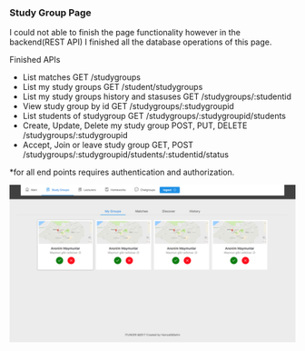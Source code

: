 ### Study Group Page

I could not able to finish the page functionality however in the backend(REST API) I finished all the database operations of this page.

Finished APIs
- List matches 
GET /studygroups
- List my study groups 
GET /student/studygroups
- List my study groups history and stasuses 
GET /studygroups/:studentid
- View study group by id 
GET /studygroups/:studygroupid
- List students of studygroup 
GET /studygroups/:studygroupid/students
- Create, Update, Delete my study group 
POST, PUT, DELETE /studygroups/:studygroupid
- Accept, Join or leave study group 
GET, POST /studygroups/:studygroupid/students/:studentid/status

*for all end points requires authentication and authorization.

![alt text](assets/studygroup.png)